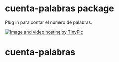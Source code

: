 # cuenta-palabras package

Plug in para contar el numero de palabras.

<a href="http://tinypic.com?ref=2w53y92" target="_blank"><img src="http://i64.tinypic.com/2w53y92.jpg" border="0" alt="Image and video hosting by TinyPic"></a>

# cuenta-palabras
